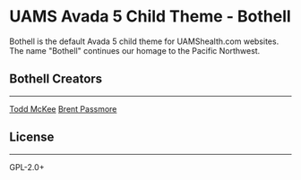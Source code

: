 # UAMS Avada 5 Child Theme - Bothell

Bothell is the default Avada 5 child theme for UAMShealth.com websites. The name "Bothell" continues our homage to the Pacific Northwest.

## Bothell Creators 
- - - 
[Todd McKee](https://github.com/todd-uams) 
[Brent Passmore](https://github.com/bpmore)   

## License
- - - 
GPL-2.0+
